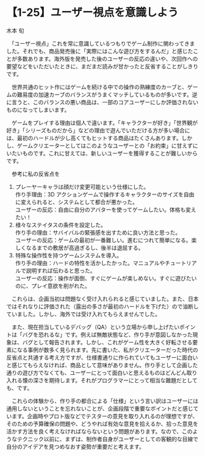 # 【1-25】ユーザー視点を意識しよう

<div class="author">木本 旬</div>

　「ユーザー視点」これを常に意識しているつもりでゲーム制作に関わってきました。それでも、商品発売後に「実際にはこんな遊び方をするんだ」と感じたことが多数あります。海外版を発売した後のユーザーの反応の違いや、次回作への要望などをいただいたときに、まだまだ読みが甘かったと反省することがしきりです。

　世界共通のヒット作にはゲームを続ける中での操作の熟練度のカーブと、ゲームの難易度の加速カーブのバランスがうまくマッチしているものが多いです。逆に言うと、このバランスの悪い商品は、一部のコアユーザーにしか評価されないものになってしまいます。

　ゲームをプレイする理由は個人で違います。「キャラクターが好き」「世界観が好き」「シリーズものだから」などの理由で遊んでいただける方が多い場合には、最初のハードルが少し高くてもヒットする商品はたくさんあります。しかし、ゲームクリエーターとしてはこのようなユーザーとの「お約束」に甘えずにいたいものです。これに甘えては、新しいユーザーを獲得することが難しいからです。

　参考に私の反省点を

1. プレーヤーキャラは顔だけ変更可能という仕様にした。  
作り手理由：3D アクションゲームで操作するキャラクターのサイズを自由に変えられると、システムとして都合が悪かった。  
ユーザーの反応：自由に自分のアバターを使ってゲームしたい。体格も変えたい！
2. 様々なステイタスの条件を設定した。  
作り手の理由：サバイバルの緊張感を出すために良い方法と思った。  
ユーザーの反応：ゲームの最初が一番難しい。進むにつれて簡単になる。楽しくなるまでの敷居が高過ぎるし、後半は退屈する。
3. 特殊な操作性を持つゲームシステムを導入。  
作り手の理由：ハードの特性を活かしたかった。マニュアルやチュートリアルで説明すれば伝わると思った。  
ユーザーの反応：操作が面倒、すぐにゲームが楽しめない。すぐに遊びたいのに、プレイ意欲を削がれた。

　これらは、企画当初は問題なく受け入れられると感じていました。また、日本ではそれなりに評価された（露出の多さが最初のハードルを下げた）ので油断していました。しかし、海外では受け入れてもらえませんでした。

　また、現在担当しているデバッグ（QA）という立場から申し上げたいポイントは「バグを恐れるな」です。例えば無敵状態など、作り手が意図しなかった現象は、バグとして報告されます。しかし、これがゲーム性を大きく好転させる要素になる事例が数多く見られます。先に書いた、私がクリエーターだった時代の反省点と共通する考え方ですが、仕様書通りに作られていてもユーザーに面白いと感じてもらえなければ、商品として意味がありません。作り手として企画した通りの遊び方でなくても、ユーザーにとって面白いと思えるものはどんどん取り入れる懐の深さを期待します。それがプログラマーにとって相当な難題だとしても、です。

　これらの体験から、作り手の都合による「仕様」という言い訳はユーザーには通用しないということを忘れないことが、企画段階で重要なポイントだと感じています。企画時やプロト版などでテスターの意見を取り入れるのが理想ですが、そのための予算確保の問題や、どうやれば有効な意見を拾えるか、拾った意見を活かす方法を良く考えなければならないという問題があります。なので、このようなテクニック以前に、まずは、制作者自身がユーザーとしての客観的な目線で自分のアイデアを見つめなおす姿勢が重要だと考えます。
